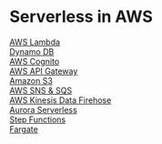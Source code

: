 # Serverless in AWS
[AWS Lambda](https://github.com/SajinaPK/AWS_Learning/blob/main/Solution_Architect/19_Serverless_Overview/Lambda.md#aws-lambda)   
[Dynamo DB](https://github.com/SajinaPK/AWS_Learning/blob/main/Solution_Architect/19_Serverless_Overview/DynamoDB.md#amazon-dynamo-db)  
[AWS Cognito]()   
[AWS API Gateway]()    
[Amazon S3]()  
[AWS SNS & SQS]()  
[AWS Kinesis Data Firehose]()  
[Aurora Serverless]()  
[Step Functions]()  
[Fargate]()  